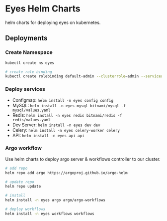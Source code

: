 # Eyes Helm Charts

helm charts for deploying eyes on kubernetes.

## Deployments

### Create Namespace

```bash
kubectl create ns eyes

# create role binding
kubectl create rolebinding default-admin --clusterrole=admin --serviceaccount=eyes:default -n eyes
```

### Deploy services

- Configmap: `helm install -n eyes config config`
- MySQL: `helm install -n eyes mysql bitnami/mysql -f mysql/values.yaml`
- Redis: `helm install -n eyes redis bitnami/redis -f redis/values.yaml`
- Dev Server: `helm install -n eyes dev dev`
- Celery: `helm install -n eyes celery-worker celery`
- API: `helm install -n eyes api api`

### Argo workflow

Use helm charts to deploy argo server & workflows controller to our cluster.

```bash
# add repo
helm repo add argo https://argoproj.github.io/argo-helm

# update repo
helm repo update

# install
helm install -n eyes argo argo/argo-workflows

# deploy workflows
helm install -n eyes workflows workflows
```
